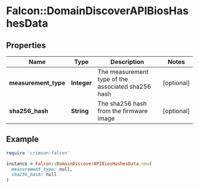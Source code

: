# Falcon::DomainDiscoverAPIBiosHashesData

## Properties

| Name | Type | Description | Notes |
| ---- | ---- | ----------- | ----- |
| **measurement_type** | **Integer** | The measurement type of the associated sha256 hash | [optional] |
| **sha256_hash** | **String** | The sha256 hash from the firmware image | [optional] |

## Example

```ruby
require 'crimson-falcon'

instance = Falcon::DomainDiscoverAPIBiosHashesData.new(
  measurement_type: null,
  sha256_hash: null
)
```

